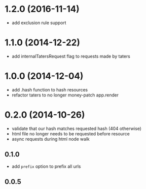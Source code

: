 # 1.2.0 (2016-11-14)

* add exclusion rule support

# 1.1.0 (2014-12-22)

* add internalTatersRequest flag to requests made by taters

# 1.0.0 (2014-12-04)

* add .hash function to hash resources
* refactor taters to no longer money-patch app.render

# 0.2.0 (2014-10-26)

* validate that our hash matches requested hash (404 otherwise)
* html file no longer needs to be requested before resource
* async requests during html node walk

## 0.1.0

* add `prefix` option to prefix all urls

## 0.0.5
